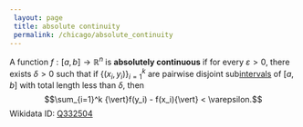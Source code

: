 ```yaml
---
 layout: page
 title: absolute continuity
 permalink: /chicago/absolute_continuity
---
```

A function $f:[a,b]\to \mathbb R^n$ is **absolutely continuous** if for every $\varepsilon > 0$, there exists $\delta > 0$ such that if $\{(x_i,y_i)\}_{i=1}^k$ are pairwise disjoint sub[intervals](https://mathgloss.github.io/MathGloss/chicago/interval) of $[a,b]$ with total length less than $\delta$, then $$\sum_{i=1}^k {\vert}f(y_i) - f(x_i){\vert} < \varepsilon.$$
Wikidata ID: [Q332504](https://www.wikidata.org/wiki/Q332504)